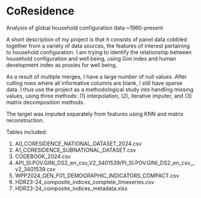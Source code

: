 # CoResidence
Analysis of global household configuration data ~1960-present

A short description of my project is that it consists of panel data cobbled together from a variety of data sources, the features of interest pertaining to household configuration. I am trying to identify the relationship between household configuration and well being, using Gini index and human development index as proxies for well being.

As a result of multiple merges, I have a large number of null values. After culling rows where all informative columns are blank, I still have sparse data. I thus use the project as a methodological study into handling missing values, using three methods: (1) interpolation, (2), iterative imputer, and (3) matrix decomposition methods.

The target was imputed separately from features using KNN and matrix reconstruction.


Tables included:
1) A0_CORESIDENCE_NATIONAL_DATASET_2024.csv
2) A1_CORESIDENCE_SUBNATIONAL_DATASET.csv
3) CODEBOOK_2024.csv
4) API_SI.POV.GINI_DS2_en_csv_V2_3401539/PI_SI.POV.GINI_DS2_en_csv__v2_3401539.csv
5) WPP2024_GEN_F01_DEMOGRAPHIC_INDICATORS_COMPACT.csv
6) HDR23-24_composite_indices_complete_timeseries.csv
7) HDR23-24_composite_indices_metadata.xlsx
